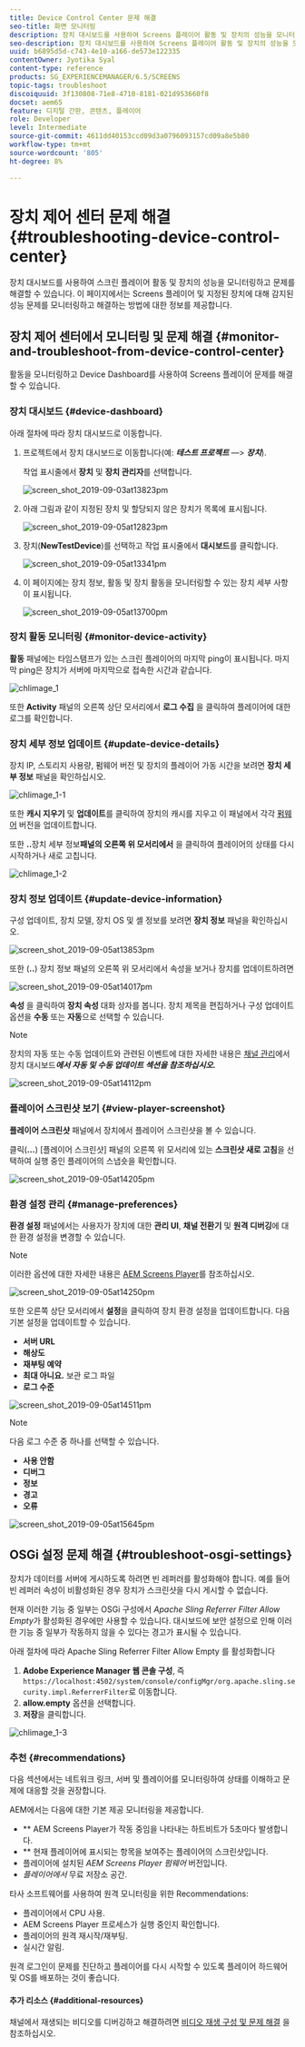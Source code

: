 ```yaml
---
title: Device Control Center 문제 해결
seo-title: 화면 모니터링
description: 장치 대시보드를 사용하여 Screens 플레이어 활동 및 장치의 성능을 모니터링하고 문제를 해결하려면 이 페이지를 따르십시오.
seo-description: 장치 대시보드를 사용하여 Screens 플레이어 활동 및 장치의 성능을 모니터링하고 문제를 해결하려면 이 페이지를 따르십시오.
uuid: b6895d5d-c743-4e10-a166-de573e122335
contentOwner: Jyotika Syal
content-type: reference
products: SG_EXPERIENCEMANAGER/6.5/SCREENS
topic-tags: troubleshoot
discoiquuid: 3f130808-71e8-4710-8181-021d953660f8
docset: aem65
feature: 디지털 간판, 콘텐츠, 플레이어
role: Developer
level: Intermediate
source-git-commit: 4611dd40153ccd09d3a0796093157cd09a8e5b80
workflow-type: tm+mt
source-wordcount: '805'
ht-degree: 8%

---
```



# 장치 제어 센터 문제 해결 {#troubleshooting-device-control-center}

장치 대시보드를 사용하여 스크린 플레이어 활동 및 장치의 성능을 모니터링하고 문제를 해결할 수 있습니다. 이 페이지에서는 Screens 플레이어 및 지정된 장치에 대해 감지된 성능 문제를 모니터링하고 해결하는 방법에 대한 정보를 제공합니다.

## 장치 제어 센터에서 모니터링 및 문제 해결 {#monitor-and-troubleshoot-from-device-control-center}

활동을 모니터링하고 Device Dashboard를 사용하여 Screens 플레이어 문제를 해결할 수 있습니다.

### 장치 대시보드 {#device-dashboard}

아래 절차에 따라 장치 대시보드로 이동합니다.

1. 프로젝트에서 장치 대시보드로 이동합니다(예: ***테스트 프로젝트*** —> ***장치***).

   작업 표시줄에서 **장치** 및 **장치 관리자**&#x200B;를 선택합니다.

   ![screen_shot_2019-09-03at13823pm](assets/screen_shot_2019-09-03at13823pm.png)

1. 아래 그림과 같이 지정된 장치 및 할당되지 않은 장치가 목록에 표시됩니다.

   ![screen_shot_2019-09-05at12823pm](assets/screen_shot_2019-09-05at12823pm.png)

1. 장치(**NewTestDevice**)를 선택하고 작업 표시줄에서 **대시보드**&#x200B;를 클릭합니다.

   ![screen_shot_2019-09-05at13341pm](assets/screen_shot_2019-09-05at13341pm.png)

1. 이 페이지에는 장치 정보, 활동 및 장치 활동을 모니터링할 수 있는 장치 세부 사항이 표시됩니다.

   ![screen_shot_2019-09-05at13700pm](assets/screen_shot_2019-09-05at13700pm.png)

### 장치 활동 모니터링 {#monitor-device-activity}

**활동** 패널에는 타임스탬프가 있는 스크린 플레이어의 마지막 ping이 표시됩니다. 마지막 ping은 장치가 서버에 마지막으로 접속한 시간과 같습니다.

![chlimage_1](assets/chlimage_1.png)

또한 **Activity** 패널의 오른쪽 상단 모서리에서 **로그 수집** 을 클릭하여 플레이어에 대한 로그를 확인합니다.

### 장치 세부 정보 업데이트 {#update-device-details}

장치 IP, 스토리지 사용량, 펌웨어 버전 및 장치의 플레이어 가동 시간을 보려면 **장치 세부 정보** 패널을 확인하십시오.

![chlimage_1-1](assets/chlimage_1-1.png)

또한 **캐시 지우기** 및 **업데이트**&#x200B;를 클릭하여 장치의 캐시를 지우고 이 패널에서 각각 [펌웨어](screens-glossary.md) 버전을 업데이트합니다.

또한 **..**&#x200B;장치 세부 정보&#x200B;**패널의 오른쪽 위 모서리에서** 을 클릭하여 플레이어의 상태를 다시 시작하거나 새로 고칩니다.

![chlimage_1-2](assets/chlimage_1-2.png)

### 장치 정보 업데이트 {#update-device-information}

구성 업데이트, 장치 모델, 장치 OS 및 셸 정보를 보려면 **장치 정보** 패널을 확인하십시오.

![screen_shot_2019-09-05at13853pm](assets/screen_shot_2019-09-05at13853pm.png)

또한 (**..**) 장치 정보 패널의 오른쪽 위 모서리에서 속성을 보거나 장치를 업데이트하려면

![screen_shot_2019-09-05at14017pm](assets/screen_shot_2019-09-05at14017pm.png)

**속성** 을 클릭하여 **장치 속성** 대화 상자를 봅니다. 장치 제목을 편집하거나 구성 업데이트 옵션을 **수동** 또는 **자동**&#x200B;으로 선택할 수 있습니다.

>[!NOTE]
>
>장치의 자동 또는 수동 업데이트와 관련된 이벤트에 대한 자세한 내용은 [채널 관리](managing-channels.md)에서 장치 대시보드&#x200B;***에서 자동 및 수동 업데이트 섹션을 참조하십시오.***

![screen_shot_2019-09-05at14112pm](assets/screen_shot_2019-09-05at14112pm.png)

### 플레이어 스크린샷 보기 {#view-player-screenshot}

**플레이어 스크린샷** 패널에서 장치에서 플레이어 스크린샷을 볼 수 있습니다.

클릭(**...**) [플레이어 스크린샷] 패널의 오른쪽 위 모서리에 있는 **스크린샷 새로 고침**&#x200B;을 선택하여 실행 중인 플레이어의 스냅숏을 확인합니다.

![screen_shot_2019-09-05at14205pm](assets/screen_shot_2019-09-05at14205pm.png)

### 환경 설정 관리 {#manage-preferences}

**환경 설정** 패널에서는 사용자가 장치에 대한 **관리 UI**, **채널 전환기** 및 **원격 디버깅**&#x200B;에 대한 환경 설정을 변경할 수 있습니다.

>[!NOTE]
>이러한 옵션에 대한 자세한 내용은 [AEM Screens Player](working-with-screens-player.md)를 참조하십시오.

![screen_shot_2019-09-05at14250pm](assets/screen_shot_2019-09-05at14250pm.png)

또한 오른쪽 상단 모서리에서 **설정**&#x200B;을 클릭하여 장치 환경 설정을 업데이트합니다. 다음 기본 설정을 업데이트할 수 있습니다.

* **서버 URL**
* **해상도**
* **재부팅 예약**
* **최대 아니요.** 보관 로그 파일
* **로그 수준**

![screen_shot_2019-09-05at14511pm](assets/screen_shot_2019-09-05at14511pm.png)

>[!NOTE]
>다음 로그 수준 중 하나를 선택할 수 있습니다.
>* **사용 안함**
>* **디버그**
>* **정보**
>* **경고**
>* **오류**


![screen_shot_2019-09-05at15645pm](assets/screen_shot_2019-09-05at15645pm.png)

## OSGi 설정 문제 해결 {#troubleshoot-osgi-settings}

장치가 데이터를 서버에 게시하도록 하려면 빈 레퍼러를 활성화해야 합니다. 예를 들어 빈 레퍼러 속성이 비활성화된 경우 장치가 스크린샷을 다시 게시할 수 없습니다.

현재 이러한 기능 중 일부는 OSGi 구성에서 *Apache Sling Referrer Filter Allow Empty*&#x200B;가 활성화된 경우에만 사용할 수 있습니다. 대시보드에 보안 설정으로 인해 이러한 기능 중 일부가 작동하지 않을 수 있다는 경고가 표시될 수 있습니다.

아래 절차에 따라 Apache Sling Referrer Filter Allow Empty 를 활성화합니다

1. **Adobe Experience Manager 웹 콘솔 구성**, 즉 `https://localhost:4502/system/console/configMgr/org.apache.sling.security.impl.ReferrerFilter`로 이동합니다.
1. **allow.empty** 옵션을 선택합니다.
1. **저장**&#x200B;을 클릭합니다.

![chlimage_1-3](assets/chlimage_1-3.png)

### 추천 {#recommendations}

다음 섹션에서는 네트워크 링크, 서버 및 플레이어를 모니터링하여 상태를 이해하고 문제에 대응할 것을 권장합니다.

AEM에서는 다음에 대한 기본 제공 모니터링을 제공합니다.

* ** AEM Screens Player가 작동 중임을 나타내는 하트비트가 5초마다 발생합니다.
* ** 현재 플레이어에 표시되는 항목을 보여주는 플레이어의 스크린샷입니다.
* 플레이어에 설치된 *AEM Screens Player 펌웨어* 버전입니다.
* *플레이어에서* 무료 저장소 공간.

타사 소프트웨어를 사용하여 원격 모니터링을 위한 Recommendations:

* 플레이어에서 CPU 사용.
* AEM Screens Player 프로세스가 실행 중인지 확인합니다.
* 플레이어의 원격 재시작/재부팅.
* 실시간 알림.

원격 로그인이 문제를 진단하고 플레이어를 다시 시작할 수 있도록 플레이어 하드웨어 및 OS를 배포하는 것이 좋습니다.

#### 추가 리소스 {#additional-resources}

채널에서 재생되는 비디오를 디버깅하고 해결하려면 [비디오 재생 구성 및 문제 해결](troubleshoot-videos.md) 을 참조하십시오.
